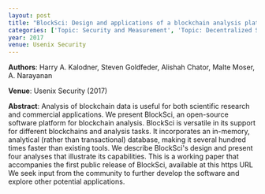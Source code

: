 ```yaml
---
layout: post
title: "BlockSci: Design and applications of a blockchain analysis platform"
categories: ['Topic: Security and Measurement', 'Topic: Decentralized Systems', '2017', 'Venue: Usenix Security']
year: 2017
venue: Usenix Security
---
```

**Authors**: Harry A. Kalodner, Steven Goldfeder, Alishah Chator, Malte Moser, A. Narayanan

**Venue**: Usenix Security (2017)

**Abstract**: Analysis of blockchain data is useful for both scientific research and commercial applications. We present BlockSci, an open-source software platform for blockchain analysis. BlockSci is versatile in its support for different blockchains and analysis tasks. It incorporates an in-memory, analytical (rather than transactional) database, making it several hundred times faster than existing tools. We describe BlockSci's design and present four analyses that illustrate its capabilities. 
This is a working paper that accompanies the first public release of BlockSci, available at this https URL We seek input from the community to further develop the software and explore other potential applications.
